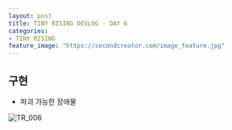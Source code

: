 ```yaml
---
layout: post
title: TINY RISING DEVLOG - DAY 6
categories:
- TINY RISING
feature_image: "https://secondcreator.com/image_feature.jpg"
---
```


## 구현
- 파괴 가능한 장애물

![TR_006](https://secondcreator.com/blog/imgs/TR_006.png)
